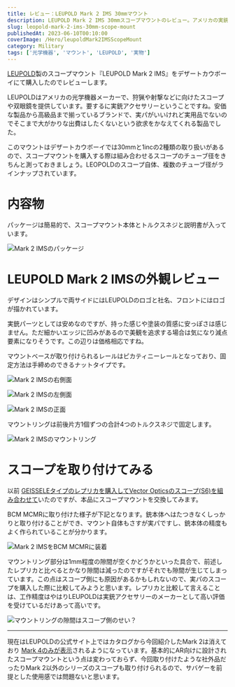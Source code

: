 ```yaml
---
title: レビュー：LEUPOLD Mark 2 IMS 30mmマウント
description: LEUPOLD Mark 2 IMS 30mmスコープマウントのレビュー。アメリカの実銃光学機器メーカーによる確実な品質と工作精度。レプリカと比較した隙間や装着感の違いを検証。
slug: leopold-mark-2-ims-30mm-scope-mount
publishedAt: 2023-06-10T00:10:00
coverImage: /Hero/leupoldMark2IMSScopeMount
category: Military
tags: ['光学機器', 'マウント', 'LEUPOLD', '実物']
---
```


[LEUPOLD](https://www.leupold.com/)製のスコープマウント『LEUPOLD Mark 2 IMS』をデザートカウボーイにて購入したのでレビューします。

LEUPOLDはアメリカの光学機器メーカーで、狩猟や射撃などに向けたスコープや双眼鏡を提供しています。要するに実銃アクセサリーということですね。安価な製品から高級品まで揃っているブランドで、実パがいいけれど実用品でないのでそこまで大がかりな出費はしたくないという欲求をかなえてくれる製品でした。

このマウントはデザートカウボーイでは30mmと1incの2種類の取り扱いがあるので、スコープマウントを購入する際は組み合わせるスコープのチューブ径をきちんと測っておきましょう。LEOPOLDのスコープ自体、複数のチューブ径がラインナップされています。

# 内容物

パッケージは簡易的で、スコープマウント本体とトルクスネジと説明書が入っています。

![Mark 2 IMSのパッケージ](/Hero/leupoldMark2IMSScopeMount)

# LEUPOLD Mark 2 IMSの外観レビュー

デザインはシンプルで両サイドにはLEUPOLDのロゴと社名、フロントにはロゴが描かれています。

実銃パーツとしては安めなのですが、持った感じや塗装の質感に安っぽさは感じません。ただ細かいエッジに凹みがあるので美観を追求する場合は気になり減点要素になりそうです。この辺りは価格相応ですね。

マウントベースが取り付けられるレールはピカティニーレールとなっており、固定方法は手締めのできるナットタイプです。

![Mark 2 IMSの右側面](/Review/t6qv23myoneq0nkdgibm)

![Mark 2 IMSの左側面](/Review/dzbpvwlarfxp47wxafm5)

![Mark 2 IMSの正面](/Review/hen2fytsjmyilckr7lx4)

マウントリングは前後片方1個ずつの合計4つのトルクスネジで固定します。

![Mark 2 IMSのマウントリング](/Review/rcbzza84tyapqbqxachj)

# スコープを取り付けてみる

以前 [GEISSELEタイプのレプリカを購入してVector Opticsのスコープ(S6)を組み合わせて](/post/hwz-geissele-30mm-scope-mount)いたのですが、本品にスコープマウントを交換してみます。

BCM MCMRに取り付けた様子が下記となります。銃本体へはたつきなくしっかりと取り付けることができ、マウント自体もさすが実パですし、銃本体の精度もよく作られていることが分かります。

![Mark 2 IMSをBCM MCMRに装着](/Review/cqprepnhmbwstvuahzx1)

マウントリング部分は1mm程度の隙間が空くかどうかといった具合で、前述したレプリカと比べるとかなり隙間は減ったのですがそれでも隙間が生じてしまっています。この点はスコープ側にも原因があるかもしれないので、実パのスコープを購入した際に比較してみようと思います。レプリカと比較して言えることは、工作精度はやはりLEUPOLDは実銃アクセサリーのメーカーとして高い評価を受けているだけあって高いです。

![マウントリングの隙間はスコープ側のせい？](/Review/knvvjba28n3h8uuytytm)

---

現在はLEUPOLDの公式サイト上ではカタログから今回紹介したMark 2は消えており [Mark 4のみが表示](https://www.leupold.com/mark-4-ims-30mm-20-moa-matte)されるようになっています。基本的にAR向けに設計されたスコープマウントという点は変わっておらず、今回取り付けたような社外品だったりMark 2以外のシリーズのスコープも取り付けられるので、サバゲーを前提とした使用感では問題ないと思います。
